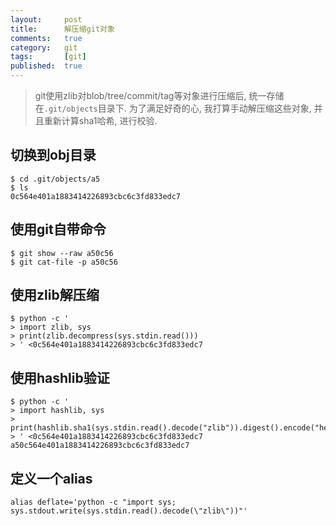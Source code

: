```yaml
---
layout:     post
title:      解压缩git对象
comments:   true
category:   git
tags:       [git]
published:  true
---
```


> git使用zlib对blob/tree/commit/tag等对象进行压缩后, 统一存储在`.git/objects`目录下.
> 为了满足好奇的心, 我打算手动解压缩这些对象, 并且重新计算sha1哈希, 进行校验.

切换到obj目录
-------------
    $ cd .git/objects/a5
    $ ls
    0c564e401a1883414226893cbc6c3fd833edc7

使用git自带命令
---------------
    $ git show --raw a50c56
    $ git cat-file -p a50c56

使用zlib解压缩
---------------
    $ python -c '
    > import zlib, sys
    > print(zlib.decompress(sys.stdin.read()))
    > ' <0c564e401a1883414226893cbc6c3fd833edc7


使用hashlib验证
---------------
    $ python -c '
    > import hashlib, sys
    > print(hashlib.sha1(sys.stdin.read().decode("zlib")).digest().encode("hex"))
    > ' <0c564e401a1883414226893cbc6c3fd833edc7
    a50c564e401a1883414226893cbc6c3fd833edc7

定义一个alias
-------------
    alias deflate='python -c "import sys; sys.stdout.write(sys.stdin.read().decode(\"zlib\"))"'
